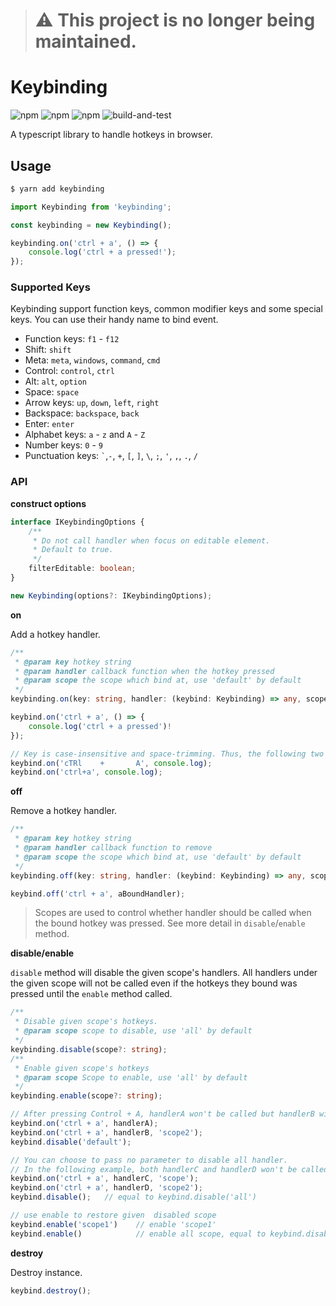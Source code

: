 
> # ⚠️ This project is no longer being maintained.

# Keybinding
![npm](https://img.shields.io/npm/v/keybinding)
![npm](https://img.shields.io/badge/no-dependencies-green)
![npm](https://img.shields.io/badge/coverage-88%25-green)
![build-and-test](https://github.com/codertx/keybinding/workflows/build-and-test/badge.svg?branch=master&event=push)

A typescript library to handle hotkeys in browser.

## Usage

```bash
$ yarn add keybinding
```

```javascript
import Keybinding from 'keybinding';

const keybinding = new Keybinding();

keybinding.on('ctrl + a', () => {
    console.log('ctrl + a pressed!');
});
```

### Supported Keys

Keybinding support function keys, common modifier keys and some special keys. You can use their handy name to bind event.

- Function keys: `f1` - `f12`
- Shift: `shift`
- Meta: `meta`, `windows`, `command`, `cmd` 
- Control: `control`, `ctrl`
- Alt: `alt`, `option`
- Space: `space`
- Arrow keys: `up`, `down`, `left`, `right`
- Backspace: `backspace`, `back`
- Enter: `enter`
- Alphabet keys: `a` - `z` and `A` - `Z`
- Number keys: `0` - `9`
- Punctuation keys: `` ` ``,`-`, `+`, `[`, `]`, `\`, `;`, `'`, `,`, `.`, `/` 

### API

**construct options**
```typescript
interface IKeybindingOptions {
    /**
     * Do not call handler when focus on editable element.
     * Default to true.
     */
    filterEditable: boolean;
}

new Keybinding(options?: IKeybindingOptions);
```

**on**

Add a hotkey handler.

```typescript
/**
 * @param key hotkey string
 * @param handler callback function when the hotkey pressed
 * @param scope the scope which bind at, use 'default' by default
 */
keybinding.on(key: string, handler: (keybind: Keybinding) => any, scope?: string): void

keybind.on('ctrl + a', () => {
    console.log('ctrl + a pressed')!
});

// Key is case-insensitive and space-trimming. Thus, the following two calls are equal.
keybind.on('cTRl    +       A', console.log);
keybind.on('ctrl+a', console.log);
```

**off**

Remove a hotkey handler.

```typescript
/**
 * @param key hotkey string
 * @param handler callback function to remove
 * @param scope the scope which bind at, use 'default' by default
 */
keybinding.off(key: string, handler: (keybind: Keybinding) => any, scope?: string): void

keybind.off('ctrl + a', aBoundHandler);
```

> Scopes are used to control whether handler should be called when the bound hotkey was pressed. See more detail in `disable`/`enable` method.

**disable/enable**

`disable` method will disable the given scope's handlers. All handlers under the given scope will not be called even if the hotkeys they bound was pressed until the `enable` method called. 

```typescript
/**
 * Disable given scope's hotkeys.
 * @param scope scope to disable, use 'all' by default
 */
keybinding.disable(scope?: string);
/**
 * Enable given scope's hotkeys
 * @param scope Scope to enable, use 'all' by default
 */
keybinding.enable(scope?: string);

// After pressing Control + A, handlerA won't be called but handlerB will still be called.
keybind.on('ctrl + a', handlerA);
keybind.on('ctrl + a', handlerB, 'scope2');
keybind.disable('default');

// You can choose to pass no parameter to disable all handler.
// In the following example, both handlerC and handlerD won't be called.
keybind.on('ctrl + a', handlerC, 'scope');
keybind.on('ctrl + a', handlerD, 'scope2');
keybind.disable();   // equal to keybind.disable('all')

// use enable to restore given  disabled scope
keybind.enable('scope1')    // enable 'scope1'
keybind.enable()            // enable all scope, equal to keybind.disable('all')
```

**destroy**

Destroy instance.

```typescript
keybind.destroy();
```
